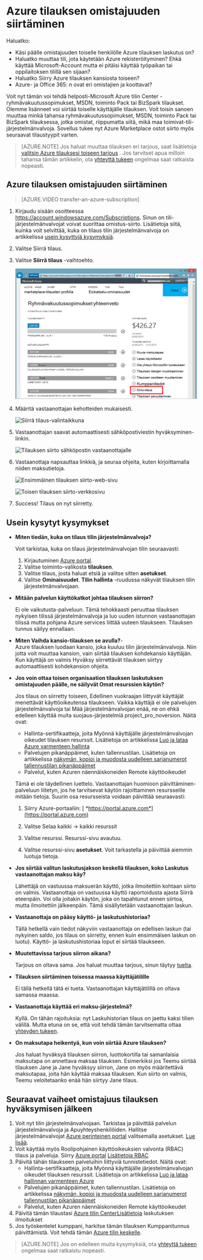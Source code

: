 <properties
   pageTitle="Azure tilauksen omistajuuden siirtäminen | Microsoft Azure"
   description="Azure tilauksen siirtäminen toisen käyttäjän ja joitakin usein kysyttyjä kysymyksiä prosessi"
   services=""
   documentationCenter=""
   authors="genlin"
   manager="stevenpo"
   editor=""
   tags="billing,top-support-issue"/>

<tags
   ms.service="billing"
   ms.workload="na"
   ms.tgt_pltfrm="na"
   ms.devlang="na"
   ms.topic="article"
   ms.date="10/10/2016"
   ms.author="genli"/>

# <a name="transferring-ownership-of-an-azure-subscription"></a>Azure tilauksen omistajuuden siirtäminen

Haluatko:

- Käsi päälle omistajuuden toiselle henkilölle Azure tilauksen laskutus on?
- Haluatko muuttaa tili, jota käytetään Azure rekisteröityminen? Ehkä käyttää Microsoft-Account mutta ei pitäisi käyttää työpaikan tai oppilaitoksen tilillä sen sijaan?
- Haluatko Siirry Azure tilauksen kansiosta toiseen?
- Azure- ja Office 365: n ovat eri omistajien ja koottavat?

Voit nyt tämän voi tehdä helposti-Microsoft Azure tilin Center - ryhmävakuutussopimukset, MSDN, toiminto Pack tai BizSpark tilaukset.  Olemme lisänneet voi siirtää toiselle käyttäjälle tilauksen. Voit toisin sanoen muuttaa minkä tahansa ryhmävakuutussopimukset, MSDN, toiminto Pack tai BizSpark tilauksessa, jotka omistat, riippumatta siitä, mikä maa toimivat-tili-järjestelmänvalvoja. Sovellus tukee nyt Azure Marketplace ostot siirto myös seuraavat tilaustyypit varten.

> [AZURE.NOTE] Jos haluat muuttaa tilauksen eri tarjous, saat lisätietoja [valitsin Azure tilauksesi toiseen tarjous](billing-how-to-switch-azure-offer.md) . Jos tarvitset apua milloin tahansa tämän artikkelin, ota [yhteyttä tukeen](https://portal.azure.com/?#blade/Microsoft_Azure_Support/HelpAndSupportBlade) ongelmaa saat ratkaista nopeasti.

## <a name="how-to-transfer-ownership-of-an-azure-subscription"></a>Azure tilauksen omistajuuden siirtäminen

> [AZURE.VIDEO transfer-an-azure-subscription]

1.  Kirjaudu sisään osoitteessa <https://account.windowsazure.com/Subscriptions>. Sinun on tili-järjestelmänvalvojat voivat suorittaa omistus-siirto. Lisätietoja siitä, kuinka voit selvittää, kuka on tilaus tilin järjestelmänvalvoja on artikkelissa [usein kysyttyjä kysymyksiä](#faq).

2.  Valitse Siirrä tilaus.

3.  Valitse **Siirrä tilaus** -vaihtoehto.

    ![Azure-tili tilaukset-välilehti](./media/billing-subscription-transfer/image1.png)

4.  Määritä vastaanottajan kehotteiden mukaisesti.

    ![Siirrä tilaus-valintaikkuna](./media/billing-subscription-transfer/image2.PNG)

5.  Vastaanottajan saavat automaattisesti sähköpostiviestin hyväksyminen-linkin.

    ![Tilauksen siirto sähköpostin vastaanottajalle](./media/billing-subscription-transfer/image3.png)

6.  Vastaanottaja napsauttaa linkkiä, ja seuraa ohjeita, kuten kirjoittamalla niiden maksutietoja.

    ![Ensimmäinen tilauksen siirto-web-sivu](./media/billing-subscription-transfer/image4.png)

    ![Toisen tilauksen siirto-verkkosivu](./media/billing-subscription-transfer/image5.png)

7. Success! Tilaus on nyt siirretty.

<a id="faq"></a>
## <a name="frequently-asked-questions-faq"></a>Usein kysytyt kysymykset

-   **Miten tiedän, kuka on tilaus tilin järjestelmänvalvoja?**

    Voit tarkistaa, kuka on tilaus järjestelmänvalvojan tilin seuraavasti:

    1. Kirjautuminen [Azure portal](https://portal.azure.com).
    2. Valitse toiminto-valikosta **tilauksen**.
    3. Valitse tilaus, josta haluat etsiä ja valitse sitten **asetukset**.
    4. Valitse **Ominaisuudet**. **Tilin hallinta** -ruudussa näkyvät tilauksen tilin järjestelmänvalvojaan.  

-   **Mitään palvelun käyttökatkot johtaa tilauksen siirron?**

    Ei ole vaikutusta-palveluun. Tämä tehokkaasti peruuttaa tilauksen nykyisen tilissä järjestelmänvalvoja ja luo uuden istunnon vastaanottajan tilissä mutta pohjana Azure services liittää uuteen tilaukseen. Tilauksen tunnus säilyy ennallaan.

-   **Miten Vaihda kansio-tilauksen se avulla?**-   
    Azure tilauksen luodaan kansio, joka kuuluu tilin järjestelmänvalvoja. Niin jotta voit muuttaa kansion, vain siirtää tilauksen kohdekansio käyttäjän. Kun käyttäjä on valmis Hyväksy siirrettävät tilauksen siirtyy automaattisesti kohdekansion ohjeita.

-   **Jos voin ottaa toisen organisaation tilauksen laskutuksen omistajuuden päälle, ne säilyvät Omat resurssien käytön?**

    Jos tilaus on siirretty toiseen, Edellinen vuokraajan liittyvät käyttäjät menettävät käyttöoikeutensa tilaukseen. Vaikka käyttäjä ei ole palvelujen järjestelmänvalvoja tai Mää järjestelmänvalvojan enää, ne on ehkä edelleen käyttää muita suojaus-järjestelmiä project_pro_noversion. Näitä ovat:
    - Hallinta-sertifikaatteja, joita Myönnä käyttäjälle järjestelmänvalvojan oikeudet tilauksen resurssit. Lisätietoja on artikkelissa [Luo ja lataa Azure varmenteen hallinta](https://msdn.microsoft.com/library/azure/gg551722.aspx)
    -   Palvelujen pikanäppäimet, kuten tallennustilan. Lisätietoja on artikkelissa [näkymän, kopioi ja muodosta uudelleen sarjanumerot tallennustilan pikanäppäimet](storage-create-storage-account.md#view-copy-and-regenerate-storage-access-keys)
    -   Palvelut, kuten Azuren näennäiskoneiden Remote käyttöoikeudet

    Tämä ei ole täydellinen luettelo. Vastaanottajan huomioon päivittäminen-palveluun liitetyn, jos he tarvitsevat käytön rajoittaminen resursseille mitään tietoja. Suurin osa resursseista voidaan päivittää seuraavasti:

    1.   Siirry Azure-portaaliin: [ *https://portal.azure.com*](https://portal.azure.com)

    2.    Valitse Selaa kaikki -&gt; kaikki resurssit

    3.    Valitse resurssi. Resurssi-sivu avautuu.

    4.    Valitse resurssi-sivu **asetukset**. Voit tarkastella ja päivittää aiemmin luotuja tietoja.


-   **Jos siirtää valitun laskutusjakson keskellä tilauksen, koko Laskutus vastaanottajan maksu käy?**

    Lähettäjä on vastuussa maksuerän käyttö, jotka ilmoitettiin kohtaan siirto on valmis. Vastaanottaja on vastuussa käyttö raportoidusta ajasta Siirrä eteenpäin. Voi olla joitakin käytön, joka on tapahtunut ennen siirtoa, mutta ilmoitettiin jälkeenpäin. Tämä sisällytetään vastaanottajan laskun.

-   **Vastaanottaja on pääsy käyttö- ja laskutushistoriaa?**

    Tällä hetkellä vain tiedot näkyviin vastaanottaja on edellisen laskun (tai nykyinen saldo, jos tilaus on siirretty, ennen kuin ensimmäisen laskun on luotu). Käyttö- ja laskutushistoriaa loput ei siirtää tilaukseen.

-   **Muutettavissa tarjous siirron aikana?**

    Tarjous on oltava sama. Jos haluat muuttaa tarjous, sinun täytyy [tuelta](http://go.microsoft.com/fwlink/?LinkID=619338).

-   **Tilauksen siirtäminen toisessa maassa käyttäjätilille**

    Ei tällä hetkellä tätä ei tueta. Vastaanottajan käyttäjätilillä on oltava samassa maassa.

-   **Vastaanottaja käyttää eri maksu-järjestelmä?**

    Kyllä. On tähän rajoituksia: nyt Laskuhistorian tilaus on jaettu kaksi tilien välillä. Mutta etuna on se, että voit tehdä tämän tarvitsematta ottaa [yhteyden tukeen](http://go.microsoft.com/fwlink/?LinkID=619338).

-   **On maksutapa heikentyä, kun voin siirtää Azure tilauksen?**

    Jos haluat hyväksyä tilauksen siirron, luottokortilla tai samanlaisia maksutapa on annettava maksaa tilauksen. Esimerkiksi jos Teemu siirtää tilauksen Jane ja Jane hyväksyy siirron, Jane on myös määritettävä maksutapaa, joita hän käyttää maksaa tilauksen. Kun siirto on valmis, Teemu veloitetaanko enää hän siirtyy Jane tilaus.

## <a name="next-steps-after-accepting-ownership-of-a-subscription"></a>Seuraavat vaiheet omistajuus tilauksen hyväksymisen jälkeen

1. Voit nyt tilin järjestelmänvalvojaan. Tarkistaa ja päivittää palvelun järjestelmänvalvoja ja Apuyhteyshenkilöiden. Hallitse järjestelmänvalvojat [Azure perinteinen portal](https://manage.windowsazure.com) valitsemalla asetukset. [Lue lisää](http://go.microsoft.com/fwlink/?LinkID=533293).
2. Voit käyttää myös Roolipohjainen käyttöoikeuksien valvonta (RBAC) tilaus ja palveluja. Siirry [Azure portal](https://portal.azure.com) [Lisätietoja RBAC](http://go.microsoft.com/fwlink/?LinkID=544802)
3. Päivitä tähän tilaukseen palveluihin liittyviä tunnistetiedot. Näitä ovat:
    - Hallinta-sertifikaatteja, joita Myönnä käyttäjälle järjestelmänvalvojan oikeudet tilauksen resurssit. Lisätietoja on artikkelissa [Luo ja lataa hallinnan varmenteen Azure](https://msdn.microsoft.com/library/azure/gg551722.aspx)
    -   Palvelujen pikanäppäimet, kuten tallennustilan. Lisätietoja on artikkelissa [näkymän, kopioi ja muodosta uudelleen sarjanumerot tallennustilan pikanäppäimet](storage-create-storage-account.md#view-copy-and-regenerate-storage-access-keys)
    -   Palvelut, kuten Azuren näennäiskoneiden Remote käyttöoikeudet
4. Päivitä tämän tilaustasi [Azure tilin Center](https://account.windowsazure.com/Subscriptions)[Lisätietoja](http://go.microsoft.com/fwlink/?LinkID=533292) laskutuksen ilmoitukset  
5.  Jos työskentelet kumppani, harkitse tämän tilauksen Kumppanitunnus päivittämistä. Voit tehdä tämän [Azure tilin keskelle](https://account.windowsazure.com/Subscriptions).

> [AZURE.NOTE] Jos on edelleen muita kysymyksiä, ota [yhteyttä tukeen](https://portal.azure.com/?#blade/Microsoft_Azure_Support/HelpAndSupportBlade) ongelmaa saat ratkaistu nopeasti.
